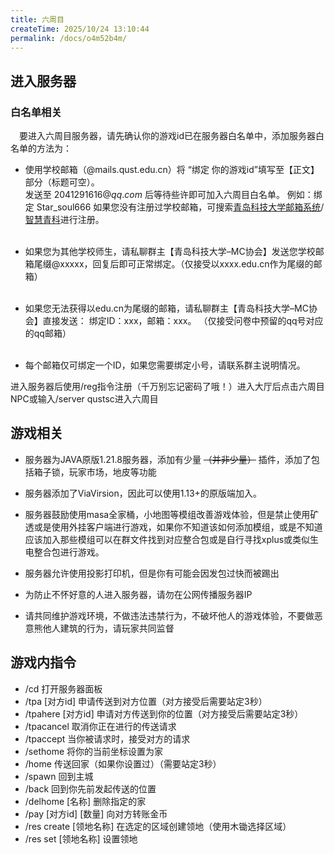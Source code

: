 ```yaml
---
title: 六周目
createTime: 2025/10/24 13:10:44
permalink: /docs/o4m52b4m/
---
```


## 进入服务器

### 白名单相关

&emsp;要进入六周目服务器，请先确认你的游戏id已在服务器白名单中，添加服务器白名单的方法为：

- 使用学校邮箱（@mails.qust.edu.cn）将
“绑定 你的游戏id”填写至【正文】部分（标题可空）。  
发送至 $2041291616@qq.com$ 后等待些许即可加入六周目白名单。
例如：绑定 Star_soul666
如果您没有注册过学校邮箱，可搜索[青岛科技大学邮箱系统](https://i.qust.edu.cn/)/[智慧青科](https://mail.qust.edu.cn/)进行注册。  
&emsp;

- 如果您为其他学校师生，请私聊群主【青岛科技大学–MC协会】发送您学校邮箱尾缀@xxxxx，回复后即可正常绑定。（仅接受以xxxx.edu.cn作为尾缀的邮箱）  
&emsp;

- 如果您无法获得以edu.cn为尾缀的邮箱，请私聊群主【青岛科技大学–MC协会】直接发送：
绑定ID：xxx，邮箱：xxx。
（仅接受问卷中预留的qq号对应的qq邮箱）  
&emsp;

- 每个邮箱仅可绑定一个ID，如果您需要绑定小号，请联系群主说明情况。

进入服务器后使用/reg指令注册（千万别忘记密码了哦！）进入大厅后点击六周目NPC或输入/server qustsc进入六周目

## 游戏相关

- 服务器为JAVA原版1.21.8服务器，添加有少量 ~~（并非少量）~~ 插件，添加了包括箱子锁，玩家市场，地皮等功能

- 服务器添加了ViaVirsion，因此可以使用1.13+的原版端加入。

- 服务器鼓励使用masa全家桶，小地图等模组改善游戏体验，但是禁止使用矿透或是使用外挂客户端进行游戏，如果你不知道该如何添加模组，或是不知道应该加入那些模组可以在群文件找到对应整合包或是自行寻找xplus或类似生电整合包进行游戏。

- 服务器允许使用投影打印机，但是你有可能会因发包过快而被踢出

- 为防止不怀好意的人进入服务器，请勿在公网传播服务器IP

- 请共同维护游戏环境，不做违法违禁行为，不破坏他人的游戏体验，不要做恶意熊他人建筑的行为，请玩家共同监督

## 游戏内指令

- /cd 打开服务器面板
- /tpa [对方id] 申请传送到对方位置（对方接受后需要站定3秒）
- /tpahere [对方id] 申请对方传送到你的位置（对方接受后需要站定3秒）
- /tpacancel 取消你正在进行的传送请求
- /tpaccept 当你被请求时，接受对方的请求
- /sethome 将你的当前坐标设置为家
- /home 传送回家（如果你设置过）（需要站定3秒）
- /spawn 回到主城
- /back 回到你先前发起传送的位置
- /delhome [名称] 删除指定的家
- /pay [对方id] [数量] 向对方转账金币
- /res create [领地名称] 在选定的区域创建领地（使用木锄选择区域）
- /res set [领地名称] 设置领地
